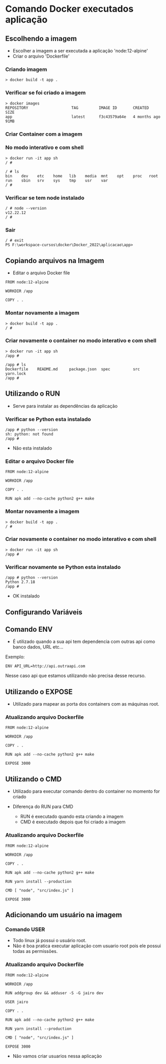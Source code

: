 # Comando Docker executados aplicação

## Escolhendo a imagem

* Escolher a imagem a ser executada a aplicação 'node:12-alpine'
* Criar o arquivo 'Dockerfile'

### Criando imagem

```
> docker build -t app .
```

### Verificar se foi criado a imagem
```
> docker images
REPOSITORY                   TAG         IMAGE ID       CREATED         SIZE
app                          latest      f3c43579a64e   4 months ago    91MB
```

### Criar Container com a imagem

### No modo interativo e com shell

```
> docker run -it app sh
/ #
```

```
/ # ls
bin    dev    etc    home   lib    media  mnt    opt    proc   root   run    sbin   srv    sys    tmp    usr    var
/ #
```
### Verificar se tem node instalado

```
/ # node --version
v12.22.12
/ #
```
### Sair

```
/ # exit
PS F:\workspace-cursos\docker\Docker_2022\aplicacao\app>
```

## Copiando arquivos na Imagem

* Editar o arquivo Docker file

```
FROM node:12-alpine

WORKDIR /app

COPY . .
``` 

### Montar novamente a imagem

```
> docker build -t app .
/ #
```

### Criar novamente o container no modo interativo e com shell

```
> docker run -it app sh
/app #
```

```
/app # ls
Dockerfile    README.md     package.json  spec          src           yarn.lock
/app #
```

## Utilizando o RUN

* Serve para instalar as dependências da aplicação

### Verificar se Python esta instalado

```
/app # python --version
sh: python: not found
/app #
```
* Não esta instalado

### Editar o arquivo Docker file

```
FROM node:12-alpine

WORKDIR /app

COPY . .

RUN apk add --no-cache python2 g++ make
``` 

### Montar novamente a imagem

```
> docker build -t app .
/ #
```

### Criar novamente o container no modo interativo e com shell

```
> docker run -it app sh
/app #
```

### Verificar novamente se Python esta instalado

```
/app # python --version
Python 2.7.18
/app #
```

* OK instalado

## Configurando Variáveis

## Comando ENV

* É utilizado quando a sua api tem dependencia com outras api como banco dados, URL etc...

Exemplo:

```
ENV API_URL=http://api.outraapi.com
```
Nesse caso api que estamos utilizando não precisa desse recurso.

## Utilizando o EXPOSE

* Utilizado para mapear as porta dos containers com as máquinas root. 

### Atualizando arquivo Dockerfile
```
FROM node:12-alpine

WORKDIR /app

COPY . .

RUN apk add --no-cache python2 g++ make

EXPOSE 3000
```

## Utilizando o CMD

* Utilizado para executar comando dentro do container no momento for criado

* Diferença do RUN para CMD
  * RUN é executado quando esta criando a imagem
  * CMD é executado depois que foi criado a imagem

### Atualizando arquivo Dockerfile
```
FROM node:12-alpine

WORKDIR /app

COPY . .

RUN apk add --no-cache python2 g++ make

RUN yarn install --production

CMD [ "node", "src/index.js" ]

EXPOSE 3000
```

## Adicionando um usuário na imagem

### Comando USER

* Todo linux já possui o usuário root.
* Não é boa pratica executar aplicação com usuario root pois ele possui todas as permissões.

### Atualizando arquivo Dockerfile
```
FROM node:12-alpine

WORKDIR /app

RUN addgroup dev && adduser -S -G jairo dev

USER jairo

COPY . .

RUN apk add --no-cache python2 g++ make

RUN yarn install --production

CMD [ "node", "src/index.js" ]

EXPOSE 3000
```

* Não vamos criar usuarios nessa aplicação